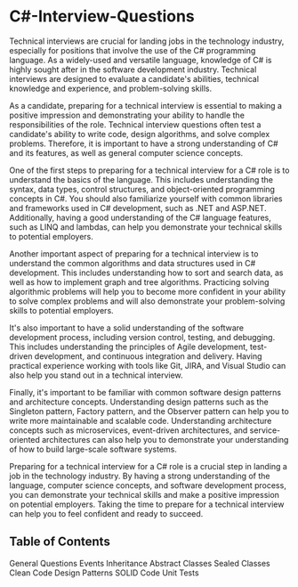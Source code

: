 # C#-Interview-Questions


Technical interviews are crucial for landing jobs in the technology industry, especially for positions that involve the use of the C# programming language. As a widely-used and versatile language, knowledge of C# is highly sought after in the software development industry. Technical interviews are designed to evaluate a candidate's abilities, technical knowledge and experience, and problem-solving skills.

As a candidate, preparing for a technical interview is essential to making a positive impression and demonstrating your ability to handle the responsibilities of the role. Technical interview questions often test a candidate's ability to write code, design algorithms, and solve complex problems. Therefore, it is important to have a strong understanding of C# and its features, as well as general computer science concepts.

One of the first steps to preparing for a technical interview for a C# role is to understand the basics of the language. This includes understanding the syntax, data types, control structures, and object-oriented programming concepts in C#. You should also familiarize yourself with common libraries and frameworks used in C# development, such as .NET and ASP.NET. Additionally, having a good understanding of the C# language features, such as LINQ and lambdas, can help you demonstrate your technical skills to potential employers.

Another important aspect of preparing for a technical interview is to understand the common algorithms and data structures used in C# development. This includes understanding how to sort and search data, as well as how to implement graph and tree algorithms. Practicing solving algorithmic problems will help you to become more confident in your ability to solve complex problems and will also demonstrate your problem-solving skills to potential employers.

It's also important to have a solid understanding of the software development process, including version control, testing, and debugging. This includes understanding the principles of Agile development, test-driven development, and continuous integration and delivery. Having practical experience working with tools like Git, JIRA, and Visual Studio can also help you stand out in a technical interview.

Finally, it's important to be familiar with common software design patterns and architecture concepts. Understanding design patterns such as the Singleton pattern, Factory pattern, and the Observer pattern can help you to write more maintainable and scalable code. Understanding architecture concepts such as microservices, event-driven architectures, and service-oriented architectures can also help you to demonstrate your understanding of how to build large-scale software systems.

Preparing for a technical interview for a C# role is a crucial step in landing a job in the technology industry. By having a strong understanding of the language, computer science concepts, and software development process, you can demonstrate your technical skills and make a positive impression on potential employers. Taking the time to prepare for a technical interview can help you to feel confident and ready to succeed.


## Table of Contents

General Questions
Events
Inheritance
Abstract Classes
Sealed Classes
Clean Code
Design Patterns
SOLID Code
Unit Tests

